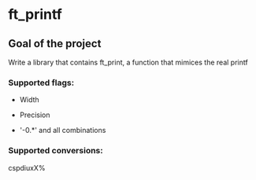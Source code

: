 # ft_printf

## Goal of the project
Write a library that contains ft_print, a function that mimices the real printf

### Supported flags:
- Width

- Precision

- '-0.*' and all combinations

### Supported conversions:
cspdiuxX%
